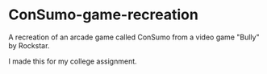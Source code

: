 # ConSumo-game-recreation

A recreation of an arcade game called ConSumo from a video game "Bully" by Rockstar.

I made this for my college assignment.

